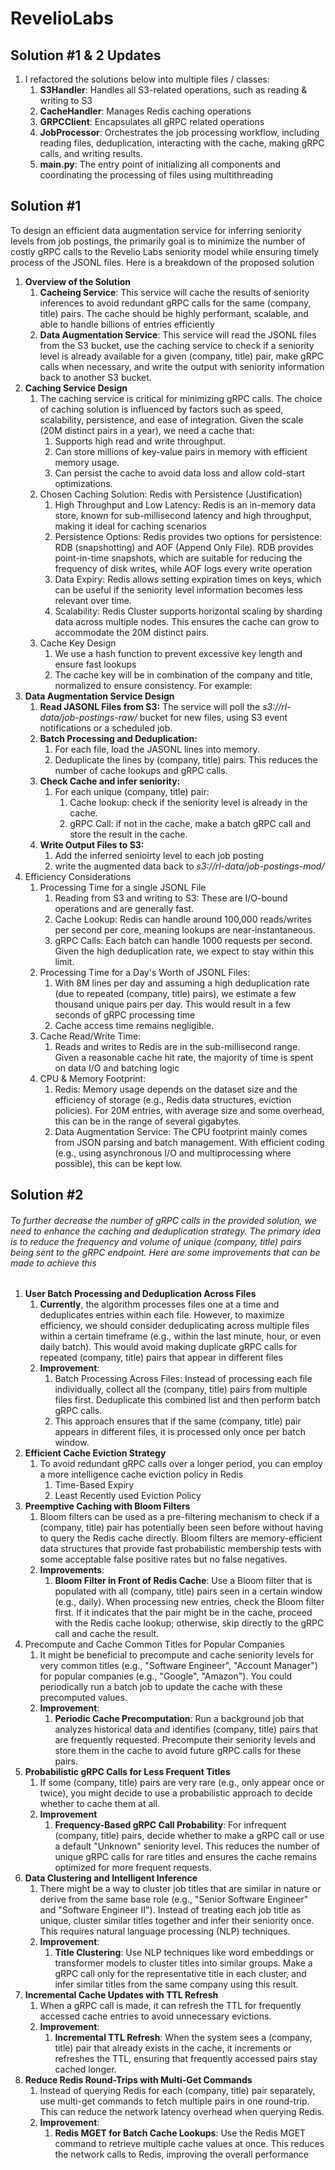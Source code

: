 # RevelioLabs

## Solution #1 & 2 Updates
1. I refactored the solutions below into multiple files / classes:
    1. **S3Handler**: Handles all S3-related operations, such as reading & writing to S3
    2. **CacheHandler**: Manages Redis caching operations
    3. **GRPCClient**: Encapsulates all gRPC related operations
    4. **JobProcessor**: Orchestrates the job processing workflow, including reading files, deduplication, interacting with the cache, making gRPC calls, and writing results.
    5. **main.py**: The entry point of initializing all components and coordinating the processing of files using multithreading

## Solution #1
To design an efficient data augmentation service for inferring seniority levels from job postings, the primarily goal is to minimize the number of costly gRPC calls to the Revelio Labs seniority model while ensuring timely process of the JSONL files. Here is a breakdown of the proposed solution
1. **Overview of the Solution**
    1. **Cacheing Service**: This service will cache the results of seniority inferences to avoid redundant gRPC calls for the same (company, title) pairs. The cache should be highly performant, scalable, and able to handle billions of entries efficiently
    2. **Data Augmentation Service**: This service will read the JSONL files from the S3 bucket, use the caching service to check if a seniority level is already available for a given (company, title) pair, make gRPC calls when necessary, and write the output with seniority information back to another S3 bucket.
2. **Caching Service Design**
    1. The caching service is critical for minimizing gRPC calls. The choice of caching solution is influenced by factors such as speed, scalability, persistence, and ease of integration. Given the scale (20M distinct pairs in a year), we need a cache that:
        1. Supports high read and write throughput.
        2. Can store millions of key-value pairs in memory with efficient memory usage.
        3. Can persist the cache to avoid data loss and allow cold-start optimizations.
    2. Chosen Caching Solution: Redis with Persistence (Justification)
        1. High Throughput and Low Latency: Redis is an in-memory data store, known for sub-millisecond latency and high throughput, making it ideal for caching scenarios
        2. Persistence Options: Redis provides two options for persistence: RDB (snapshotting) and AOF (Append Only File). RDB provides point-in-time snapshots, which are suitable for reducing the frequency of disk writes, while AOF logs every write operation
        3. Data Expiry: Redis allows setting expiration times on keys, which can be useful if the seniority level information becomes less relevant over time.
        4. Scalability: Redis Cluster supports horizontal scaling by sharding data across multiple nodes. This ensures the cache can grow to accommodate the 20M distinct pairs.
    3. Cache Key Design
        1. We use a hash function to prevent excessive key length and ensure fast lookups
        2. The cache key will be in combination of the company and title, normalized to ensure consistency. For example:
3. **Data Augmentation Service Design**
    1. **Read JASONL Files from S3:** The service will poll the *s3://rl-data/job-postings-raw/* bucket for new files, using S3 event notifications or a scheduled job.
    2. **Batch Processing and Deduplication:**
        1. For each file, load the JASONL lines into memory.
        2. Deduplicate the lines by (company, title) pairs. This reduces the number of cache lookups and gRPC calls.
    4. **Check Cache and infer seniority:**
        1. For each unique (company, title) pair:
            1. Cache lookup: check if the seniority level is already in the cache.
            2. gRPC Call: if not in the cache, make a batch gRPC call and store the result in the cache.
    5. **Write Output Files to S3:**
        1. Add the inferred senioirty level to each job posting
        2. write the augmented data back to *s3://rl-data/job-postings-mod/*
4. Efficiency Considerations
    1. Processing Time for a single JSONL File
        1. Reading from S3 and writing to S3: These are I/O-bound operations and are generally fast.
        2. Cache Lookup: Redis can handle around 100,000 reads/writes per second per core, meaning lookups are near-instantaneous.
        3. gRPC Calls: Each batch can handle 1000 requests per second. Given the high deduplication rate, we expect to stay within this limit.
    3. Processing Time for a Day's Worth of JSONL Files:
        1. With 8M lines per day and assuming a high deduplication rate (due to repeated (company, title) pairs), we estimate a few thousand unique pairs per day. This would result in a few seconds of gRPC processing time
        2. Cache access time remains negligible.
    4. Cache Read/Write Time:
        1. Reads and writes to Redis are in the sub-millisecond range. Given a reasonable cache hit rate, the majority of time is spent on data I/O and batching logic
    5. CPU & Memory Footprint:
        1. Redis: Memory usage depends on the dataset size and the efficiency of storage (e.g., Redis data structures, eviction policies). For 20M entries, with average size and some overhead, this can be in the range of several gigabytes.
        2. Data Augmentation Service: The CPU footprint mainly comes from JSON parsing and batch management. With efficient coding (e.g., using asynchronous I/O and multiprocessing where possible), this can be kept low.

## Solution #2
###### To further decrease the number of gRPC calls in the provided solution, we need to enhance the caching and deduplication strategy. The primary idea is to reduce the frequency and volume of unique (company, title) pairs being sent to the gRPC endpoint. Here are some improvements that can be made to achieve this
1. **User Batch Processing and Deduplication Across Files**
    1. **Currently**, the algorithm processes files one at a time and deduplicates entries within each file. However, to maximize efficiency, we should consider deduplicating across multiple files within a certain timeframe (e.g., within the last minute, hour, or even daily batch). This would avoid making duplicate gRPC calls for repeated (company, title) pairs that appear in different files
    2. **Improvement**:
        1. Batch Processing Across Files: Instead of processing each file individually, collect all the (company, title) pairs from multiple files first. Deduplicate this combined list and then perform batch gRPC calls.
        2. This approach ensures that if the same (company, title) pair appears in different files, it is processed only once per batch window.
2. **Efficient Cache Eviction Strategy**
    1. To avoid redundant gRPC calls over a longer period, you can employ a more intelligence cache eviction policy in Redis
        1. Time-Based Expiry
        2. Least Recently used Eviction Policy
3. **Preemptive Caching with Bloom Filters**
    1. Bloom filters can be used as a pre-filtering mechanism to check if a (company, title) pair has potentially been seen before without having to query the Redis cache directly. Bloom filters are memory-efficient data structures that provide fast probabilistic membership tests with some acceptable false positive rates but no false negatives.
    2. **Improvements**:
        1. **Bloom Filter in Front of Redis Cache**: Use a Bloom filter that is populated with all (company, title) pairs seen in a certain window (e.g., daily). When processing new entries, check the Bloom filter first. If it indicates that the pair might be in the cache, proceed with the Redis cache lookup; otherwise, skip directly to the gRPC call and cache the result.
4. Precompute and Cache Common Titles for Popular Companies
    1. It might be beneficial to precompute and cache seniority levels for very common titles (e.g., "Software Engineer", "Account Manager") for popular companies (e.g., "Google", "Amazon"). You could periodically run a batch job to update the cache with these precomputed values.
    2. **Improvement**:
        1. **Periodic Cache Precomputation**: Run a background job that analyzes historical data and identifies (company, title) pairs that are frequently requested. Precompute their seniority levels and store them in the cache to avoid future gRPC calls for these pairs.
5. **Probabilistic gRPC Calls for Less Frequent Titles**
    1. If some (company, title) pairs are very rare (e.g., only appear once or twice), you might decide to use a probabilistic approach to decide whether to cache them at all.
    2. **Improvement**
        1. **Frequency-Based gRPC Call Probability**: For infrequent (company, title) pairs, decide whether to make a gRPC call or use a default "Unknown" seniority level. This reduces the number of unique gRPC calls for rare titles and ensures the cache remains optimized for more frequent requests.
6. **Data Clustering and Intelligent Inference**
    1. There might be a way to cluster job titles that are similar in nature or derive from the same base role (e.g., "Senior Software Engineer" and "Software Engineer II"). Instead of treating each job title as unique, cluster similar titles together and infer their seniority once. This requires natural language processing (NLP) techniques.
    2. **Improvement**:
        1. **Title Clustering**: Use NLP techniques like word embeddings or transformer models to cluster titles into similar groups. Make a gRPC call only for the representative title in each cluster, and infer similar titles from the same company using this result.
7. **Incremental Cache Updates with TTL Refresh**
    1. When a gRPC call is made, it can refresh the TTL for frequently accessed cache entries to avoid unnecessary evictions.
    2. **Improvement**:
        1. **Incremental TTL Refresh**: When the system sees a (company, title) pair that already exists in the cache, it increments or refreshes the TTL, ensuring that frequently accessed pairs stay cached longer.
8. **Reduce Redis Round-Trips with Multi-Get Commands**
    1. Instead of querying Redis for each (company, title) pair separately, use multi-get commands to fetch multiple pairs in one round-trip. This can reduce the network latency overhead when querying Redis.
    2. **Improvement**:
        1. **Redis MGET for Batch Cache Lookups**: Use the Redis MGET command to retrieve multiple cache values at once. This reduces the network calls to Redis, improving the overall performance
